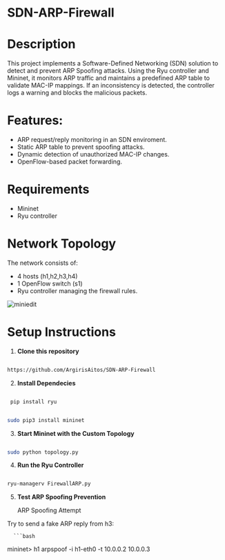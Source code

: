 # SDN-ARP-Firewall


# Description 
This project implements a Software-Defined Networking (SDN) solution to detect and prevent ARP Spoofing attacks. Using the Ryu controller and Mininet, it monitors ARP traffic and maintains a predefined ARP table to validate MAC-IP mappings. If an inconsistency is detected, the controller logs a warning and blocks the malicious packets.


# Features:

- ARP request/reply monitoring in an SDN enviroment.
- Static ARP table to prevent spoofing attacks.
- Dynamic detection of unauthorized MAC-IP changes.
- OpenFlow-based packet forwarding.


 # Requirements 

 - Mininet
 - Ryu controller



# Network Topology
 The network consists of:

 - 4 hosts (h1,h2,h3,h4)
 - 1 OpenFlow switch (s1)
 - Ryu controller managing the firewall rules.

![miniedit](https://github.com/user-attachments/assets/45d6f274-2c6c-4b2c-92a1-abeed99c72dc)


# Setup Instructions 

1. **Clone this repository**
```bash 

https://github.com/ArgirisAitos/SDN-ARP-Firewall

```

2. **Install Dependecies**

 ```bash

  pip install ryu 

  ```
  ```bash

  sudo pip3 install mininet 
  
  ```

  3. **Start Mininet with the Custom Topology**

  ```bash

  sudo python topology.py 
  
  ```
4. **Run the Ryu Controller**

  ```bash 

  ryu-managerv FirewallARP.py

  ```

  5. **Test ARP Spoofing Prevention**


     ARP Spoofing Attempt

   Try to send a fake ARP reply from  h3:
      
      ```bash
mininet> h1 arpspoof -i h1-eth0 -t 10.0.0.2 10.0.0.3
```














